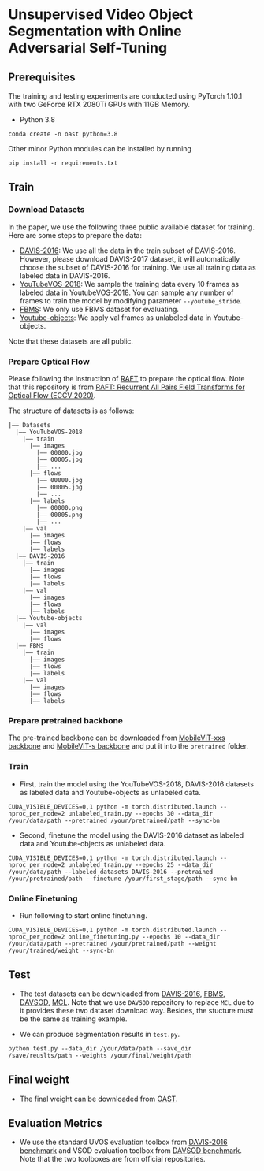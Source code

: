 # Unsupervised Video Object Segmentation with Online Adversarial Self-Tuning

## Prerequisites
The training and testing experiments are conducted using PyTorch 1.10.1 with two GeForce RTX 2080Ti GPUs with 11GB Memory.
- Python 3.8
```
conda create -n oast python=3.8
```
Other minor Python modules can be installed by running
```
pip install -r requirements.txt
```

## Train

### Download Datasets
In the paper, we use the following three public available dataset for training. Here are some steps to prepare the data:
- [DAVIS-2016](https://davischallenge.org/davis2017/code.html): We use all the data in the train subset of DAVIS-2016. However, please download DAVIS-2017 dataset, it will automatically choose the subset of DAVIS-2016 for training. We use all training data as labeled data in DAVIS-2016.
- [YouTubeVOS-2018](https://youtube-vos.org/dataset/): We sample the training data every 10 frames as labeled data in YoutubeVOS-2018. You can sample any number of frames to train the model by modifying parameter ```--youtube_stride```.
- [FBMS](https://lmb.informatik.uni-freiburg.de/resources/datasets/moseg.en.html): We only use FBMS dataset for evaluating.
- [Youtube-objects](https://data.vision.ee.ethz.ch/cvl/youtube-objects/): We apply val frames as unlabeled data in Youtube-objects.

Note that these datasets are all public.

### Prepare Optical Flow
Please following the instruction of [RAFT](https://github.com/princeton-vl/RAFT) to prepare the optical flow. Note that this repository is from [RAFT: Recurrent All Pairs Field Transforms for Optical Flow (ECCV 2020)](https://arxiv.org/pdf/2003.12039.pdf).

The structure of datasets is as follows:
```
|—— Datasets
  |—— YouTubeVOS-2018
    |—— train
      |—— images
        |—— 00000.jpg
        |—— 00005.jpg
        |—— ...
      |—— flows
        |—— 00000.jpg
        |—— 00005.jpg
        |—— ...
      |—— labels
        |—— 00000.png
        |—— 00005.png
        |—— ...
    |—— val
      |—— images
      |—— flows
      |—— labels    
  |—— DAVIS-2016
    |—— train
      |—— images
      |—— flows
      |—— labels    
    |—— val
      |—— images
      |—— flows
      |—— labels
  |—— Youtube-objects  
    |—— val
      |—— images
      |—— flows
  |—— FBMS
    |—— train
      |—— images
      |—— flows
      |—— labels    
    |—— val
      |—— images
      |—— flows
      |—— labels    
```

### Prepare pretrained backbone
The pre-trained backbone can be downloaded from [MobileViT-xxs backbone](https://anonymfile.com/NVkll/mobilevit-xxspth.tar) and [MobileViT-s backbone](https://anonymfile.com/OE8WD/mobilevit-spth.tar) and put it into the ```pretrained``` folder.

### Train
- First, train the model using the YouTubeVOS-2018, DAVIS-2016 datasets as labeled data and Youtube-objects as unlabeled data.
```
CUDA_VISIBLE_DEVICES=0,1 python -m torch.distributed.launch --nproc_per_node=2 unlabeled_train.py --epochs 30 --data_dir /your/data/path --pretrained /your/pretrained/path --sync-bn
```
- Second, finetune the model using the DAVIS-2016 dataset as labeled data and Youtube-objects as unlabeled data.
```
CUDA_VISIBLE_DEVICES=0,1 python -m torch.distributed.launch --nproc_per_node=2 unlabeled_train.py --epochs 25 --data_dir /your/data/path --labeled_datasets DAVIS-2016 --pretrained /your/pretrained/path --finetune /your/first_stage/path --sync-bn
```

### Online Finetuning
- Run following to start online finetuning.
```
CUDA_VISIBLE_DEVICES=0,1 python -m torch.distributed.launch --nproc_per_node=2 online_finetuning.py --epochs 10 --data_dir /your/data/path --pretrained /your/pretrained/path --weight /your/trained/weight --sync-bn
```

## Test

- The test datasets can be downloaded from [DAVIS-2016](https://davischallenge.org/davis2017/code.html), [FBMS](https://lmb.informatik.uni-freiburg.de/resources/datasets/moseg.en.html), [DAVSOD](https://github.com/DengPingFan/DAVSOD), [MCL](https://github.com/DengPingFan/DAVSOD). Note that we use ```DAVSOD``` repository to replace ```MCL``` due to it provides these two dataset download way. Besides, the stucture must be the same as training example.

-   We can produce segmentation results in ```test.py```.
```
python test.py --data_dir /your/data/path --save_dir /save/reuslts/path --weights /your/final/weight/path
```

## Final weight

- The final weight can be downloaded from [OAST](https://anonymfile.com/Ka6Pz/online-finetuningbest.pth).

## Evaluation Metrics

- We use the standard UVOS evaluation toolbox from [DAVIS-2016 benchmark](https://github.com/davisvideochallenge/davis-matlab/tree/davis-2016) and VSOD evaluation toolbox from [DAVSOD benchmark](https://github.com/DengPingFan/DAVSOD). Note that the two toolboxes are from official repositories. 
